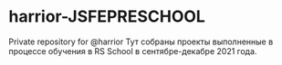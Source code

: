 # harrior-JSFEPRESCHOOL
Private repository for @harrior
Тут собраны проекты выполненные в процессе обучения в RS School в сентябре-декабре 2021 года.
